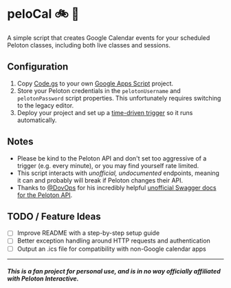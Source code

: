 # peloCal 🚲 📆

A simple script that creates Google Calendar events for your scheduled Peloton classes, including both live classes and sessions.

## Configuration

1. Copy [Code.gs](Code.gs) to your own [Google Apps Script](https://script.google.com) project.
2. Store your Peloton credentials in the `pelotonUsername` and `pelotonPassword` script properties. This unfortunately requires switching to the legacy editor.
3. Deploy your project and set up a [time-driven trigger](https://developers.google.com/apps-script/guides/triggers/installable#time-driven_triggers) so it runs automatically.

## Notes

- Please be kind to the Peloton API and don't set too aggressive of a trigger (e.g. every minute), or you may find yourself rate limited.
- This script interacts with _unofficial, undocumented_ endpoints, meaning it can and probably will break if Peloton changes their API.
- Thanks to [@DovOps](https://github.com/DovOps) for his incredibly helpful [unofficial Swagger docs for the Peloton API](https://app.swaggerhub.com/apis/DovOps/peloton-unofficial-api/).

## TODO / Feature Ideas

- [ ] Improve README with a step-by-step setup guide
- [ ] Better exception handling around HTTP requests and authentication
- [ ] Output an .ics file for compatibility with non-Google calendar apps

---

##### This is a fan project for personal use, and is in no way officially affiliated with Peloton Interactive.
